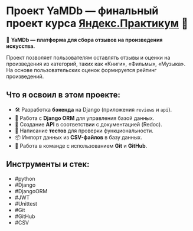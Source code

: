 # Проект YaMDb — финальный проект курса [Яндекс.Практикум](https://practicum.yandex.ru/) 🚀

🎉 **YaMDb — платформа для сбора отзывов на произведения искусства.**  

Проект позволяет пользователям оставлять отзывы и оценки на произведения из категорий, таких как «Книги», «Фильмы», «Музыка». На основе пользовательских оценок формируется рейтинг произведений.  

## Что я освоил в этом проекте:
- 🛠 Разработка **бэкенда** на Django (приложения `reviews` и `api`).  
- 📄 Работа с **Django ORM** для управления базой данных.  
- 🔗 Создание **API** в соответствии с документацией (Redoc).  
- 🧪 Написание **тестов** для проверки функциональности.  
- 📦 Импорт данных из **CSV-файлов** в базу данных.  
- 🚀 Работа в команде с использованием **Git** и **GitHub**.  

## Инструменты и стек:
- #python  
- #Django  
- #DjangoORM  
- #JWT  
- #Unittest  
- #Git  
- #GitHub  
- #CSV  
